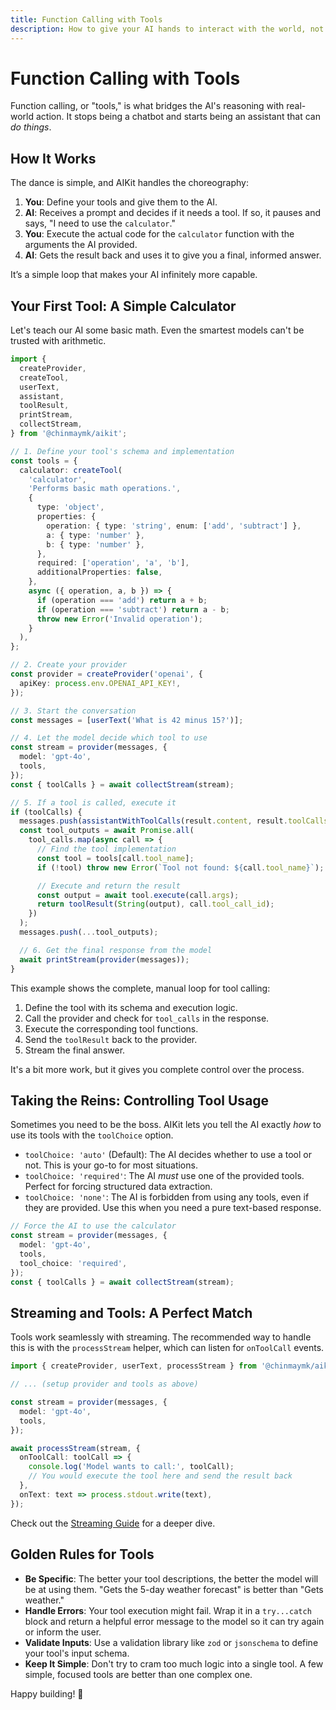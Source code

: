 ```yaml
---
title: Function Calling with Tools
description: How to give your AI hands to interact with the world, not just a mouth to talk about it.
---
```


# Function Calling with Tools

Function calling, or "tools," is what bridges the AI's reasoning with real-world action. It stops being a chatbot and starts being an assistant that can _do things_.

## How It Works

The dance is simple, and AIKit handles the choreography:

1.  **You**: Define your tools and give them to the AI.
2.  **AI**: Receives a prompt and decides if it needs a tool. If so, it pauses and says, "I need to use the `calculator`."
3.  **You**: Execute the actual code for the `calculator` function with the arguments the AI provided.
4.  **AI**: Gets the result back and uses it to give you a final, informed answer.

It’s a simple loop that makes your AI infinitely more capable.

## Your First Tool: A Simple Calculator

Let's teach our AI some basic math. Even the smartest models can't be trusted with arithmetic.

```typescript
import {
  createProvider,
  createTool,
  userText,
  assistant,
  toolResult,
  printStream,
  collectStream,
} from '@chinmaymk/aikit';

// 1. Define your tool's schema and implementation
const tools = {
  calculator: createTool(
    'calculator',
    'Performs basic math operations.',
    {
      type: 'object',
      properties: {
        operation: { type: 'string', enum: ['add', 'subtract'] },
        a: { type: 'number' },
        b: { type: 'number' },
      },
      required: ['operation', 'a', 'b'],
      additionalProperties: false,
    },
    async ({ operation, a, b }) => {
      if (operation === 'add') return a + b;
      if (operation === 'subtract') return a - b;
      throw new Error('Invalid operation');
    }
  ),
};

// 2. Create your provider
const provider = createProvider('openai', {
  apiKey: process.env.OPENAI_API_KEY!,
});

// 3. Start the conversation
const messages = [userText('What is 42 minus 15?')];

// 4. Let the model decide which tool to use
const stream = provider(messages, {
  model: 'gpt-4o',
  tools,
});
const { toolCalls } = await collectStream(stream);

// 5. If a tool is called, execute it
if (toolCalls) {
  messages.push(assistantWithToolCalls(result.content, result.toolCalls));
  const tool_outputs = await Promise.all(
    tool_calls.map(async call => {
      // Find the tool implementation
      const tool = tools[call.tool_name];
      if (!tool) throw new Error(`Tool not found: ${call.tool_name}`);

      // Execute and return the result
      const output = await tool.execute(call.args);
      return toolResult(String(output), call.tool_call_id);
    })
  );
  messages.push(...tool_outputs);

  // 6. Get the final response from the model
  await printStream(provider(messages));
}
```

This example shows the complete, manual loop for tool calling:

1.  Define the tool with its schema and execution logic.
2.  Call the provider and check for `tool_calls` in the response.
3.  Execute the corresponding tool functions.
4.  Send the `toolResult` back to the provider.
5.  Stream the final answer.

It's a bit more work, but it gives you complete control over the process.

## Taking the Reins: Controlling Tool Usage

Sometimes you need to be the boss. AIKit lets you tell the AI exactly _how_ to use its tools with the `toolChoice` option.

- `toolChoice: 'auto'` (Default): The AI decides whether to use a tool or not. This is your go-to for most situations.
- `toolChoice: 'required'`: The AI _must_ use one of the provided tools. Perfect for forcing structured data extraction.
- `toolChoice: 'none'`: The AI is forbidden from using any tools, even if they are provided. Use this when you need a pure text-based response.

```typescript
// Force the AI to use the calculator
const stream = provider(messages, {
  model: 'gpt-4o',
  tools,
  tool_choice: 'required',
});
const { toolCalls } = await collectStream(stream);
```

## Streaming and Tools: A Perfect Match

Tools work seamlessly with streaming. The recommended way to handle this is with the `processStream` helper, which can listen for `onToolCall` events.

```typescript
import { createProvider, userText, processStream } from '@chinmaymk/aikit';

// ... (setup provider and tools as above)

const stream = provider(messages, {
  model: 'gpt-4o',
  tools,
});

await processStream(stream, {
  onToolCall: toolCall => {
    console.log('Model wants to call:', toolCall);
    // You would execute the tool here and send the result back
  },
  onText: text => process.stdout.write(text),
});
```

Check out the [Streaming Guide](./streaming.md) for a deeper dive.

## Golden Rules for Tools

- **Be Specific**: The better your tool descriptions, the better the model will be at using them. "Gets the 5-day weather forecast" is better than "Gets weather."
- **Handle Errors**: Your tool execution might fail. Wrap it in a `try...catch` block and return a helpful error message to the model so it can try again or inform the user.
- **Validate Inputs**: Use a validation library like `zod` or `jsonschema` to define your tool's input schema.
- **Keep It Simple**: Don't try to cram too much logic into a single tool. A few simple, focused tools are better than one complex one.

Happy building! 🚀
